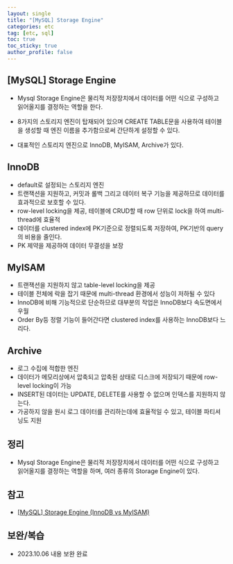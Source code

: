 ```yaml
---
layout: single
title: "[MySQL] Storage Engine"
categories: etc
tag: [etc, sql]
toc: true
toc_sticky: true
author_profile: false
---
```

## [MySQL] Storage Engine

* Mysql Storage Engine은 물리적 저장장치에서 데이터를 어떤 식으로 구성하고 읽어올지를 결정하는 역할을 한다.

* 8가지의 스토리지 엔진이 탑재되어 있으며 CREATE TABLE문을 사용하여 테이블을 생성할 때 엔진 이름을 추가함으로써 간단하게 설정할 수 있다.

* 대표적인 스토리지 엔진으로 InnoDB, MyISAM, Archive가 있다.

  

## InnoDB

* default로 설정되는 스토리지 엔진
* 트랜잭션을 지원하고, 커밋과 롤백 그리고 데이터 복구 기능을 제공하므로 데이터를 효과적으로 보호할 수 있다.
* row-level locking을 제공, 테이블에 CRUD할 때 row 단위로 lock을 하여 multi-thread에 효율적
* 데이터를 clustered index에 PK기준으로 정렬되도록 저장하여, PK기반의 query의 비용을 줄인다.
* PK 제약을 제공하여 데이터 무결성을 보장



## MyISAM

* 트랜잭션을 지원하지 않고 table-level locking을 제공
* 테이블 전체에 락을 잡기 때문에 multi-thread 환경에서 성능이 저하될 수 있다
* InnoDB에 비해 기능적으로 단순하므로 대부분의 작업은 InnoDB보다 속도면에서 우월
* Order By등 정렬 기능이 들어간다면 clustered index를 사용하는 InnoDB보다 느리다.



## Archive

* 로그 수집에 적합한 엔진
* 데이터가 메모리상에서 압축되고 압축된 상태로 디스크에 저장되기 때문에 row-level locking이 가능
* INSERT된 데이터는 UPDATE, DELETE를 사용할 수 없으며 인덱스를 지원하지 않는다.
* 가공하지 않을 원시 로그 데이터를 관리하는데에 효율적일 수 있고, 테이블 파티셔닝도 지원



## 정리

* Mysql Storage Engine은 물리적 저장장치에서 데이터를 어떤 식으로 구성하고 읽어올지를 결정하는 역할을 하며, 여러 종류의 Storage Engine이 있다.



## 참고

* <a href="https://jobc.tistory.com/196" target="_blank">[MySQL] Storage Engine (InnoDB vs MyISAM)</a>



## 보완/복습

* 2023.10.06 내용 보완 완료

